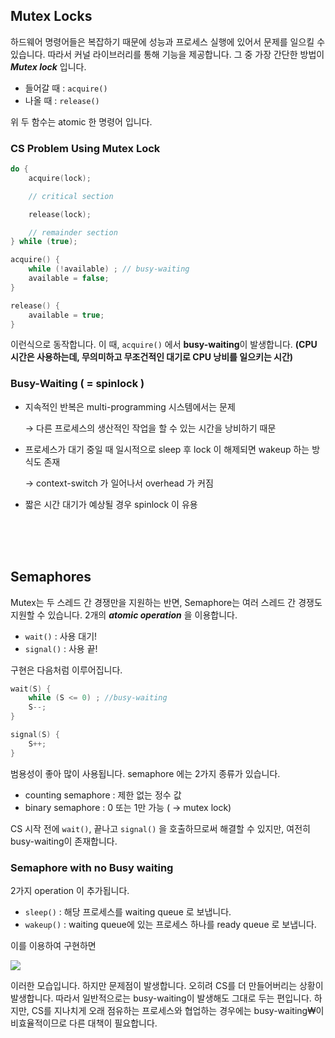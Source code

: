 ## Mutex Locks

하드웨어 명령어들은 복잡하기 때문에 성능과 프로세스 실행에 있어서 문제를 일으킬 수 있습니다. 따라서 커널 라이브러리를 통해 기능을 제공합니다. 그 중 가장 간단한 방법이 ***Mutex lock*** 입니다.

- 들어갈 때 : `acquire()`
- 나올 때 : `release()`

위 두 함수는 atomic 한 명령어 입니다.

### CS Problem Using Mutex Lock

```cpp
do {
	acquire(lock);

	// critical section

	release(lock);

	// remainder section
} while (true);

acquire() {
	while (!available) ; // busy-waiting
	available = false;
}

release() {
	available = true;
}
```

이런식으로 동작합니다. 이 때, `acquire()` 에서 **busy-waiting**이 발생합니다. **(CPU 시간은 사용하는데, 무의미하고 무조건적인 대기로 CPU 낭비를 일으키는 시간)**

### Busy-Waiting ( = spinlock )

- 지속적인 반복은 multi-programming 시스템에서는 문제
    
    → 다른 프로세스의 생산적인 작업을 할 수 있는 시간을 낭비하기 때문
    
- 프로세스가 대기 중일 때 일시적으로 sleep 후 lock 이 해제되면 wakeup 하는 방식도 존재
    
    → context-switch 가 일어나서 overhead 가 커짐
    
- 짧은 시간 대기가 예상될 경우 spinlock 이 유용

<br/><br/><br/>

## Semaphores

Mutex는 두 스레드 간 경쟁만을 지원하는 반면, Semaphore는 여러 스레드 간 경쟁도 지원할 수 있습니다. 2개의 ***atomic operation*** 을 이용합니다.

- `wait()` : 사용 대기!
- `signal()` : 사용 끝!

구현은 다음처럼 이루어집니다.

```cpp
wait(S) {
	while (S <= 0) ; //busy-waiting
	S--;
}

signal(S) {
	S++;
}
```

범용성이 좋아 많이 사용됩니다. semaphore 에는 2가지 종류가 있습니다.

- counting semaphore : 제한 없는 정수 값
- binary semaphore : 0 또는 1만 가능 ( → mutex lock)

CS 시작 전에 `wait()`, 끝나고 `signal()` 을 호출하므로써 해결할 수 있지만, 여전히 busy-waiting이 존재합니다. 

### Semaphore with no Busy waiting

2가지 operation 이 추가됩니다.

- `sleep()` : 해당 프로세스를 waiting queue 로 보냅니다.
- `wakeup()` : waiting queue에 있는 프로세스 하나를 ready queue 로 보냅니다.

이를 이용하여 구현하면

![](https://velog.velcdn.com/images/seokjun0915/post/d66c7752-7f17-42b2-ae1a-ef60bacd4dc3/image.jpeg)

이러한 모습입니다. 하지만 문제점이 발생합니다. 오히려 CS를 더 만들어버리는 상황이 발생합니다. 따라서 일반적으로는 busy-waiting이 발생해도 그대로 두는 편입니다. 하지만, CS를 지나치게 오래 점유하는 프로세스와 협업하는 경우에는 busy-waiting₩이 비효율적이므로 다른 대책이 필요합니다.
